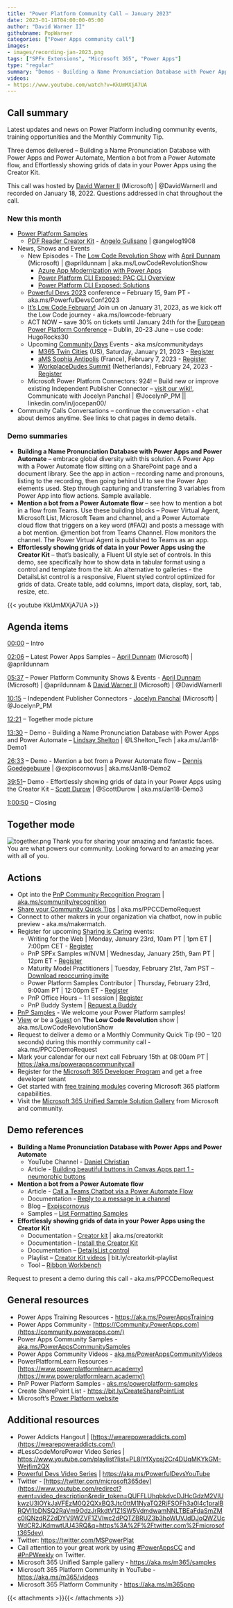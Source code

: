 ```yaml
---
title: "Power Platform Community Call – January 2023"
date: 2023-01-18T04:00:00-05:00
author: "David Warner II"
githubname: PopWarner
categories: ["Power Apps community call"]
images:
- images/recording-jan-2023.png
tags: ["SPFx Extensions", "Microsoft 365", "Power Apps"]
type: "regular"
summary: "Demos - Building a Name Pronunciation Database with Power Apps and Power Automate, Mention a bot from a Power Automate flow, Effortlessly showing grids of data in your Power Apps using the Creator Kit. Sample: PDF Reader Creator Kit."
videos:
- https://www.youtube.com/watch?v=KkUmMXjA7UA
---
```


## Call summary

Latest updates and news on Power Platform including community events, training opportunities and the Monthly Community Tip.

Three demos delivered – Building a Name Pronunciation Database with Power Apps and Power Automate, Mention a bot from a Power Automate flow, and Effortlessly showing grids of data in your Power Apps using the Creator Kit.

This call was hosted by [David Warner II](https://twitter.com/DavidWarnerII) (Microsoft) \| @DavidWarnerII and recorded on January 18, 2022. Questions addressed in chat throughout the call.

### New this month

* [Power Platform Samples](https://pnp.github.io/powerplatform-samples/)
    * [PDF Reader Creator Kit](https://angelogulisano.com/creator-kit-introduction/) - [Angelo Gulisano](https://twitter.com/angelog1908) \| @angelog1908
* News, Shows and Events
    * New Episodes - The [Low Code Revolution Show](https://learn.microsoft.com/shows/the-low-code-revolution/) with [April Dunnam](https://twitter.com/aprildunnam) (Microsoft) \| @aprildunnam \| aka.ms/LowCodeRevolutionShow
        * [Azure App Modernization with Power Apps](https://learn.microsoft.com/shows/the-low-code-revolution/azure-app-modernization-with-power-apps)
        * [Power Platform CLI Exposed: PAC CLI Overview](https://learn.microsoft.com/shows/the-low-code-revolution/power-platform-cli-exposed-pac-cli-overview)
        * [Power Platform CLI Exposed: Solutions](https://learn.microsoft.com/shows/the-low-code-revolution/power-platform-cli-exposed-solutions)
    * [Powerful Devs 2023](https://learn.microsoft.com/events/learn-events/Powerful-Devs-2023/) conference – February 15, 9am PT - aka.ms/PowerfulDevsConf2023
    * [It’s Low Code February!](https://microsoft.github.io/Low-Code/) Join un on January 31, 2023, as we kick off the Low Code journey - aka.ms/lowcode-february
    * ACT NOW – save 30% on tickets until January 24th for the [European Power Platform Conference](https://www.sharepointeurope.com/european-power-platform-conference) – Dublin, 20-23 June – use code: HugoRocks30
    * Upcoming [Community Days](https://communitydays.org/) Events - aka.ms/communitydays
        * [M365 Twin Cities](https://communitydays.org/event/2023-01-21/m365-twin-cities#home) (US), Saturday, January 21, 2023 - [Register](https://www.eventbrite.com/e/m365-twin-cities-winter-2023-tickets-471566266397)
        * [aMS Sophia Antipolis](https://communitydays.org/event/2023-02-07/ams-sophia-antipolis) (France), February 7, 2023 - [Register](https://sessionize.com/ams-sophia-2023/)
        * [WorkplaceDudes Summit](https://communitydays.org/event/2023-02-24/workplacedudes-summit) (Netherlands), February 24, 2023 - [Register](https://communitydays.org/event/2023-02-24/workplacedudes-summit)
    * Microsoft Power Platform Connectors: 924! – Build new or improve existing Independent Publisher Connector – [visit our wiki!](https://github.com/microsoft/PowerPlatformConnectors/wiki), Communicate with Jocelyn Panchal \| @JocelynP_PM \|\| linkedin.com/in/jocepan00/
* Community Calls Conversations – continue the conversation - chat about demos anytime.  See links to chat pages in demo details.

### Demo summaries

* **Building a Name Pronunciation Database with Power Apps and Power Automate** – embrace global diversity with this solution. A Power App with a Power Automate flow sitting on a SharePoint page and a document library. See the app in action – recording name and pronouns, listing to the recording, then going behind UI to see the Power App elements used. Step through capturing and transferring 3 variables from Power App into flow actions. Sample available.
* **Mention a bot from a Power Automate flow** – see how to mention a bot in a flow from Teams. Use these building blocks – Power Virtual Agent, Microsoft List, Microsoft Team and channel, and a Power Automate cloud flow that triggers on a key word (\#FAQ) and posts a message with a bot mention. @mention bot from Teams Channel. Flow monitors the channel. The Power Virtual Agent is published to Teams as an app.
* **Effortlessly showing grids of data in your Power Apps using the Creator Kit** – that’s basically, a Fluent UI style set of controls. In this demo, see specifically how to show data in tabular format using a control and template from the kit. An alternative to galleries - the DetailsList control is a responsive, Fluent styled control optimized for grids of data. Create table, add columns, import data, display, sort, tab, resize, etc.

{{< youtube KkUmMXjA7UA >}}

## Agenda items

[00:00](https://youtu.be/KkUmMXjA7UA?t=0) – Intro

[02:06](https://youtu.be/KkUmMXjA7UA?t=126) – Latest Power Apps Samples – [April Dunnam](https://twitter.com/aprildunnam) (Microsoft) \| @aprildunnam

[05:37](https://youtu.be/KkUmMXjA7UA?t=337) – Power Platform Community Shows & Events - [April Dunnam](https://twitter.com/aprildunnam) (Microsoft) \| @aprildunnam & [David Warner II](https://twitter.com/DavidWarnerII) (Microsoft) \| @DavidWarnerII

[10:15](https://youtu.be/KkUmMXjA7UA?t=615) – Independent Publisher Connectors - [Jocelyn Panchal](https://twitter.com/JocelynP_PM) (Microsoft) \| @JocelynP_PM

[12:21](https://youtu.be/KkUmMXjA7UA?t=741) – Together mode picture

[13:30](https://youtu.be/KkUmMXjA7UA?t=810) – Demo - Building a Name Pronunciation Database with Power Apps and Power Automate – [Lindsay Shelton](https://twitter.com/LShelton_Tech) \| @LShelton_Tech \| aka.ms/Jan18-Demo1

[26:33](https://youtu.be/KkUmMXjA7UA?t=1593) – Demo - Mention a bot from a Power Automate flow – [Dennis Goedegebuure](https://twitter.com/expiscornovus) \| @expiscornovus \| aka.ms/Jan18-Demo2

[39:51](https://youtu.be/KkUmMXjA7UA?t=2391)– Demo - Effortlessly showing grids of data in your Power Apps using the Creator Kit – [Scott Durow](https://twitter.com/ScottDurow) \| @ScottDurow \| aka.ms/Jan18-Demo3

[1:00:50](https://youtu.be/KkUmMXjA7UA?t=3650) – Closing

## Together mode

![together.png](images/together.png)
Thank you for sharing your amazing and fantastic faces. You are what powers our community. Looking forward to an amazing year with all of you.

## Actions

* Opt into the [PnP Community Recognition Program](https://aka.ms/m365pnp-recognition) \| [aka.ms/community/recognition](https://aka.ms/m365pnp-recognition)
* [Share your Community Quick Tips](https://customervoice.microsoft.com/Pages/ResponsePage.aspx?id=v4j5cvGGr0GRqy180BHbR02h_1H9_XFFp4etSzu5JxFUN0JZTFNDSDRJVVJGTkxHVzcxRDJWM01RWi4u) \| aka.ms/PPCCDemoRequest
* Connect to other makers in your organization via chatbot, now in public preview - aka.ms/makermatch.
* Register for upcoming [Sharing is Caring](https://pnp.github.io/sharing-is-caring/) events:
    * Writing for the Web \| Monday, January 23rd, 10am PT \| 1pm ET \| 7:00pm CET - [Register](https://forms.office.com/pages/responsepage.aspx?id=KtIy2vgLW0SOgZbwvQuRaXDXyCl9DkBHq4A2OG7uLpdUMFNPNFMyUk9CNFROUjJWTFFGSzdJV0czVC4u)
    * PnP SPFx Samples w/NVM \| Wednesday, January 25th, 9am PT \| 12pm ET - [Register](https://forms.office.com/pages/responsepage.aspx?id=KtIy2vgLW0SOgZbwvQuRaXDXyCl9DkBHq4A2OG7uLpdUNEE2SUdTOU1UOEtCTFU3MlM1SERDMlNVNi4u)
    * Maturity Model Practitioners \| Tuesday, February 21st, 7am PST – [Download reoccurring invite](https://aka.ms/mm4m365/invite)
    * Power Platform Samples Contributor \| Thursday, February 23rd, 9:00am PT \| 12:00pm ET - [Register](https://forms.office.com/pages/responsepage.aspx?id=KtIy2vgLW0SOgZbwvQuRaXDXyCl9DkBHq4A2OG7uLpdUN0hMNTRPWVVWTkhFTk9QQzhFSTRIS1JLSC4u)
    * PnP Office Hours – 1:1 session \| [Register](https://outlook.office365.com/owa/calendar/PnPSharingisCaring@warner.digital/bookings/)
    * PnP Buddy System \| [Request a Buddy](https://forms.office.com/Pages/ResponsePage.aspx?id=KtIy2vgLW0SOgZbwvQuRaXDXyCl9DkBHq4A2OG7uLpdUMjRRUVg4NElZUUJLTEY1TVVSVDJFRFpLRS4u)
* [PnP Samples](https://aka.ms/powerplatform-samples) - We welcome your Power Platform samples!
* [View](https://aka.ms/LowCodeRevolutionShow) or be a [Guest](https://aka.ms/LowCodeRevolutionGuest) on **The Low Code Revolution** show \| aka.ms/LowCodeRevolutionShow
* Request to deliver a demo or a Monthly Community Quick Tip (90 – 120 seconds) during this monthly community call - aka.ms/PPCCDemoRequest
* Mark your calendar for our next call February 15th at 08:00am PT \| <https://aka.ms/powerappscommunitycall>
* Register for the [Microsoft 365 Developer Program](https://aka.ms/m365/devprogram) and get a free developer tenant
* Get started with [free training modules](https://aka.ms/m365/dev/learn) covering Microsoft 365 platform capabilities.
* Visit the [Microsoft 365 Unified Sample Solution Gallery](https://adoption.microsoft.com/sample-solution-gallery) from Microsoft and community.

## Demo references

* **Building a Name Pronunciation Database with Power Apps and Power Automate**
    * YouTube Channel - [Daniel Christian](https://www.youtube.com/@DanielChristian19)
    * Article - [Building beautiful buttons in Canvas Apps part 1 - neumorphic buttons](https://www.kristinekolodziejski.com/blog/building-beautiful-buttons-in-canvas-apps-part-1-neumorphic-buttons)
* **Mention a bot from a Power Automate flow**
    * Article - [Call a Teams Chatbot via a Power Automate Flow](https://powerusers.microsoft.com/t5/Building-PVA-chatbots-in/Call-a-Teams-Chatbot-via-a-Power-Automate-Flow/m-p/1614413)
    * Documentation - [Reply to a message in a channel](https://learn.microsoft.com/graph/api/channel-post-messagereply)
    * Blog – [Expiscornovus](https://www.expiscornovus.com/)
    * Samples – [List Formatting Samples](https://pnp.github.io/List-Formatting/)
* **Effortlessly showing grids of data in your Power Apps using the Creator Kit**
    * Documentation - [Creator kit](https://learn.microsoft.com/power-platform/guidance/creator-kit/overview) \| aka.ms/creatorkit
    * Documentation - [Install the Creator Kit](https://learn.microsoft.com/power-platform/guidance/creator-kit/setup)
    * Documentation – [DetailsList control](https://learn.microsoft.com/power-platform/guidance/creator-kit/detailslist)
    * Playlist – [Creator Kit videos](https://www.youtube.com/playlist?list=PLhgOm-Jpmt83NAtZ8DC97fxpjWfeWmgJJ) \| bit.ly/creatorkit-playlist
    * Tool – [Ribbon Workbench](https://www.xrmtoolbox.com/plugins/RibbonWorkbench2016/)

Request to present a demo during this call - aka.ms/PPCCDemoRequest

## General resources

* Power Apps Training Resources - <https://aka.ms/PowerAppsTraining>
* Power Apps Community -
    [https://Community.PowerApps.com](https://community.powerapps.com/)
* Power Apps Community Samples -
    [aka.ms/PowerAppsCommunitySamples](https://aka.ms/PowerAppsCommunitySamples)
* Power Apps Community Videos -
    [aka.ms/PowerAppsCommunityVideos](https://aka.ms/PowerAppsCommunityVideos)
* PowerPlatformLearn Resources -
    [https://www.powerplatformlearn.academy](https://www.powerplatformlearn.academy/)
* PnP Power Platform Samples -
    [aks.ms/powerplatform-samples](https://www.aks.ms/powerplatform-samples)
* Create SharePoint List - <https://bit.ly/CreateSharePointList>
* Microsoft’s [Power Platform website](https://powerplatform.microsoft.com/)

## Additional resources

* Power Addicts Hangout \|
    [https://wearepoweraddicts.com](https://wearepoweraddicts.com/)
* \#LessCodeMorePower Video Series \|
    <https://www.youtube.com/playlist?list=PL8IYfXypsj2Cr4DUqMKYkGM-Wejfim2QX>
* [Powerful Devs Video Series](https://aka.ms/PowerfulDevsYouTube) \|
    <https://aka.ms/PowerfulDevsYouTube>
* Twitter -
    [https://twitter.com/microsoft365dev](https://www.youtube.com/redirect?event=video_description&redir_token=QUFFLUhqbkdvcDJHcGdzM2VIUkwzU3lOYkJaVFEzM0Q2QXxBQ3Jtc0ttM1NyaTQ2RjFSOFh3a0l4c1pralBRQVI1bDNSQ2RaVm9OdzJrRkdtV1Z1SW5VdmdwamNNLTBEaFdaSmZMc0lQNzdRZ2dDYV9WZVF1ZVIwc2dPQTZBRUZ3b3hoWUVJdDJoQWZUcWdCR2JKdmwtUU43RQ&q=https%3A%2F%2Ftwitter.com%2Fmicrosoft365dev)​
* Twitter: <https://twitter.com/MSPowerPlat>
* Call attention to your great work by using
    [\#PowerAppsCC](https://twitter.com/hashtag/PowerAppsCC?src=hashtag_click)
    and [\#PnPWeekly](https://twitter.com/hashtag/PnPWeekly?src=hashtag_click)
    on Twitter.
* Microsoft 365 Unified Sample gallery - <https://aka.ms/m365/samples>
* Microsoft 365 Platform Community in YouTube - <https://aka.ms/m365/videos>
* Microsoft 365 Platform Community - <https://aka.ms/m365pnp>

{{< attachments >}}{{< /attachments >}}
